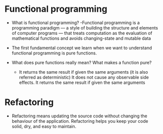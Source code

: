 # Functional programming

- What is functional programming?
  -Functional programming is a programming paradigm — a style of building the structure and elements of computer programs — that treats computation as the evaluation of mathematical functions and avoids changing-state and mutable data


- The first fundamental concept we learn when we want to understand functional programming is pure functions.

- What does pure functions really mean? What makes a function pure? 
  - It returns the same result if given the same arguments (it is also referred as deterministic) It does not cause any observable side effects. It returns the same result if given the same arguments


# Refactoring

- Refactoring means updating the source code without changing the behaviour of the application. Refactoring helps you keep your code solid, dry, and easy to maintain.

